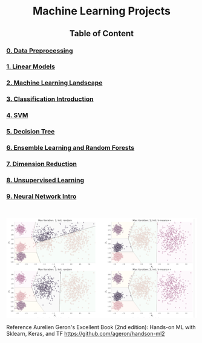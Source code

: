 <div align="center"><h1> Machine Learning Projects</h1></div>

<div align="center"><h2>Table of Content</h2></div>
<h3> <a href="/Data_Preprocessing.ipynb"> 0. Data Preprocessing </a> </h3>
<h3> <a href="/Linear_Models.ipynb"> 1. Linear Models </a> </h3>
<h3> <a href="/The_Machine_Learning_Landscape.ipynb"> 2. Machine Learning Landscape </a>  </h3>
<h3> <a href="/Classification_Intro.ipynb"> 3. Classification Introduction </a> </h3>
<h3> <a href="/SVM.ipynb"> 4. SVM </a>  </h3>
<h3> <a href="/DecisionTree.ipynb"> 5. Decision Tree </a>  </h3>
<h3> <a href="/EnsembleLearning_and_RandomForests.ipynb"> 6. Ensemble Learning and Random Forests </a> </h3>
<h3> <a href="/Dimension_Reduction.ipynb"> 7. Dimension Reduction </a>  </h3>
<h3> <a href="/Unsupervised_Learning.ipynb"> 8. Unsupervised Learning </a> </h3> 
<h3> <a href="/Neural_network_intro.ipynb"> 9. Neural Network Intro </a> </h3> 

<br/>

![Machine Learning](/clustering.PNG)

Reference
Aurelien Geron's Excellent Book (2nd edition): Hands-on ML with Sklearn, Keras, and TF
https://github.com/ageron/handson-ml2

